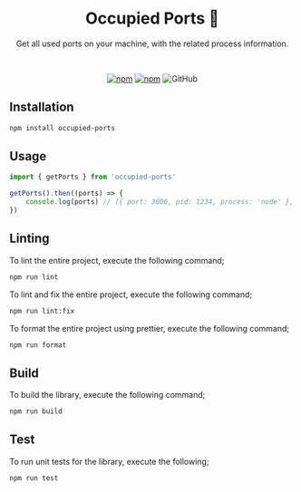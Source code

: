 <div align="center">

# Occupied Ports 🚀

Get all used ports on your machine, with the related process information.

<br>

[![npm](https://img.shields.io/npm/v/occupied-ports)](https://www.npmjs.com/package/occupied-ports)
[![npm](https://img.shields.io/npm/dt/occupied-ports)](https://www.npmjs.com/package/occupied-ports)
![GitHub](https://img.shields.io/github/license/avivbens/occupied-ports)

</div>

## Installation

```bash
npm install occupied-ports
```

## Usage

```javascript
import { getPorts } from 'occupied-ports'

getPorts().then((ports) => {
    console.log(ports) // [{ port: 3000, pid: 1234, process: 'node' }, ...]
})
```

## Linting

To lint the entire project, execute the following command;

```bash
npm run lint
```

To lint and fix the entire project, execute the following command;

```bash
npm run lint:fix
```

To format the entire project using prettier, execute the following command;

```bash
npm run format
```

## Build

To build the library, execute the following command;

```bash
npm run build
```

## Test

To run unit tests for the library, execute the following;

```
npm run test
```
